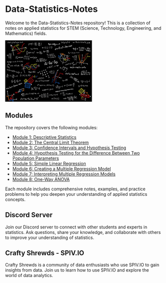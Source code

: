 # Data-Statistics-Notes

Welcome to the Data-Statistics-Notes repository! This is a collection of notes on applied statistics for STEM (Science, Technology, Engineering, and Mathematics) fields. 

![Statistics Image](Statistics.png)

## Modules

The repository covers the following modules:

- [Module 1: Descriptive Statistics](module1.md)
- [Module 2: The Central Limit Theorem](module2.md)
- [Module 3: Confidence Intervals and Hypothesis Testing](module3.md)
- [Module 4: Hypothesis Testing for the Difference Between Two Population Parameters](module4.md)
- [Module 5: Simple Linear Regression](module5.md)
- [Module 6: Creating a Multiple Regression Model](module6.md)
- [Module 7: Interpreting Multiple Regression Models](module7.md)
- [Module 8: One-Way ANOVA](module8.md)

Each module includes comprehensive notes, examples, and practice problems to help you deepen your understanding of applied statistics concepts.

## Discord Server

Join our Discord server to connect with other students and experts in statistics. Ask questions, share your knowledge, and collaborate with others to improve your understanding of statistics.

## Crafty Shrewds - SPIV.IO

Crafty Shrewds is a community of data enthusiasts who use SPIV.IO to gain insights from data. Join us to learn how to use SPIV.IO and explore the world of data analytics.
